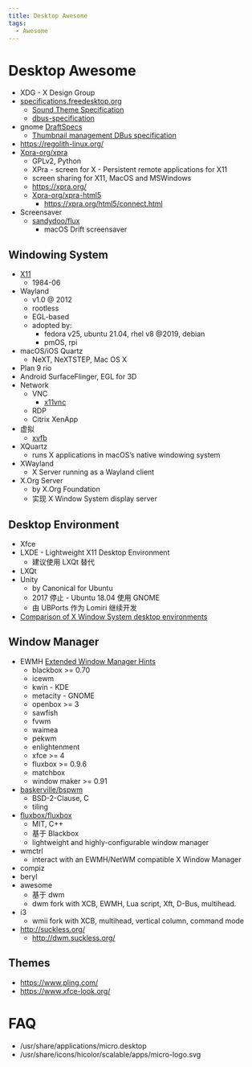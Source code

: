```yaml
---
title: Desktop Awesome
tags:
  - Awesome
---
```


# Desktop Awesome

- XDG - X Design Group
- [specifications.freedesktop.org](https://specifications.freedesktop.org)
  - [Sound Theme Specification](https://specifications.freedesktop.org/sound-theme-spec/sound-theme-spec-latest.html)
  - [dbus-specification](https://dbus.freedesktop.org/doc/dbus-specification.html)
- gnome [DraftSpecs](https://wiki.gnome.org/DraftSpecs)
  - [Thumbnail management DBus specification](https://wiki.gnome.org/DraftSpecs/ThumbnailerSpec)
- https://regolith-linux.org/
- [Xpra-org/xpra](https://github.com/Xpra-org/xpra)
  - GPLv2, Python
  - XPra - screen for X - Persistent remote applications for X11
  - screen sharing for X11, MacOS and MSWindows
  - https://xpra.org/
  - [Xpra-org/xpra-html5](https://github.com/Xpra-org/xpra-html5)
    - https://xpra.org/html5/connect.html
- Screensaver
  - [sandydoo/flux](https://github.com/sandydoo/flux)
    - macOS Drift screensaver

## Windowing System

- [X11](./x11/README.md)
  - 1984-06
- Wayland
  - v1.0 @ 2012
  - rootless
  - EGL-based
  - adopted by:
    - fedora v25, ubuntu 21.04, rhel v8 @2019, debian
    - pmOS, rpi
- macOS/iOS Quartz
  - NeXT, NeXTSTEP, Mac OS X
- Plan 9 rio
- Android SurfaceFlinger, EGL for 3D
- Network
  - VNC
    - [x11vnc](./x11/x11vnc.md)
  - RDP
  - Citrix XenApp
- 虚拟
  - [xvfb](./x11/xvfb.md)
- XQuartz
  - runs X applications in macOS’s native windowing system
- XWayland
  - X Server running as a Wayland client
- X.Org Server
  - by X.Org Foundation
  - 实现 X Window System display server

## Desktop Environment

- Xfce
- LXDE - Lightweight X11 Desktop Environment
  - 建议使用 LXQt 替代
- LXQt
- Unity
  - by Canonical for Ubuntu
  - 2017 停止 - Ubuntu 18.04 使用 GNOME
  - 由 UBPorts 作为 Lomiri 继续开发
- [Comparison of X Window System desktop environments](https://en.wikipedia.org/wiki/Comparison_of_X_Window_System_desktop_environments)

## Window Manager

- EWMH [Extended Window Manager Hints](https://specifications.freedesktop.org/wm-spec/wm-spec-1.5.html)
  - blackbox >= 0.70
  - icewm
  - kwin - KDE
  - metacity - GNOME
  - openbox >= 3
  - sawfish
  - fvwm
  - waimea
  - pekwm
  - enlightenment
  - xfce >= 4
  - fluxbox >= 0.9.6
  - matchbox
  - window maker >= 0.91
- [baskerville/bspwm](https://github.com/baskerville/bspwm)
  - BSD-2-Clause, C
  - tiling
- [fluxbox/fluxbox](https://github.com/fluxbox/fluxbox)
  - MIT, C++
  - 基于 Blackbox
  - lightweight and highly-configurable window manager
- wmctrl
  - interact with an EWMH/NetWM compatible X Window Manager
- compiz
- beryl
- awesome
  - 基于 dwm
  - dwm fork with XCB, EWMH, Lua script, Xft, D-Bus, multihead.
- i3
  - wmii fork with XCB, multihead, vertical column, command mode
- http://suckless.org/
  - http://dwm.suckless.org/

## Themes

- https://www.pling.com/
- https://www.xfce-look.org/

# FAQ

- /usr/share/applications/micro.desktop
- /usr/share/icons/hicolor/scalable/apps/micro-logo.svg
